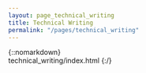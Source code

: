 ```yaml
---
layout: page_technical_writing
title: Technical Writing
permalink: "/pages/technical_writing"
---
```

{::nomarkdown}  
technical_writing/index.html
{:/}  

